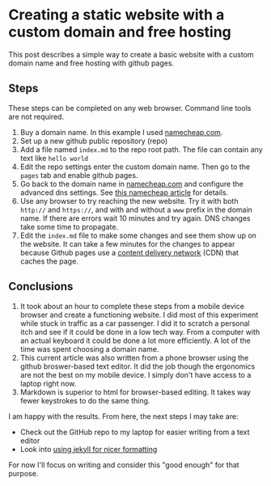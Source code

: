 # Creating a static website with a custom domain and free hosting
This post describes a simple way to create a basic website with a custom domain name and free hosting with github pages.

## Steps
These steps can be completed on any web browser.  Command line tools are not required.

1. Buy a domain name.  In this example I used [namecheap.com](namecheap.com).
2. Set up a new github public repository (repo)
3. Add a file named `index.md` to the repo root path.  The file can contain any text like `hello world`
4. Edit the repo settings enter the custom domain name.  Then go to the `pages` tab and enable github pages.
5. Go back to the domain name in [namecheap.com](namecheap.com) and configure the advanced dns settings.  See [this namecheap article](https://www.namecheap.com/support/knowledgebase/article.aspx/9645/2208/how-do-i-link-my-domain-to-github-pages/) for details.
6. Use any browser to try reaching the new website.  Try it with both `http://` and `https://`, and with and without a `www` prefix in the domain name.  If there are errors wait 10 minutes and try again.  DNS changes take some time to propagate.
7. Edit the `index.md` file to make some changes and see them show up on the website.  It can take a few minutes for the changes to appear because Github pages use a [content delivery network](https://en.m.wikipedia.org/wiki/Content_delivery_network) (CDN) that caches the page.

## Conclusions
1. It took about an hour to complete these steps from a mobile device browser and create a functioning website.  I did most of this experiment while stuck in traffic as a car passenger.  I did it to scratch a personal itch and see if it could be done in a low tech way.  From a computer with an actual keyboard it could be done a lot more efficiently.  A lot of the time was spent choosing a domain name.
2. This current article was also written from a phone browser using the github broswer-based text editor.  It did the job though the ergonomics are not the best on my mobile device.  I simply don't have access to a laptop right now.
3. Markdown is superior to html for browser-based editing.  It takes way fewer keystrokes to do the same thing.

I am happy with the results.  From here, the next steps I may take are:
- Check out the GitHub repo to my laptop for easier writing from a text editor
- Look into [using jekyll for nicer formatting](https://docs.github.com/en/pages/setting-up-a-github-pages-site-with-jekyll/about-github-pages-and-jekyll)

For now I'll focus on writing and consider this "good enough" for that purpose.
